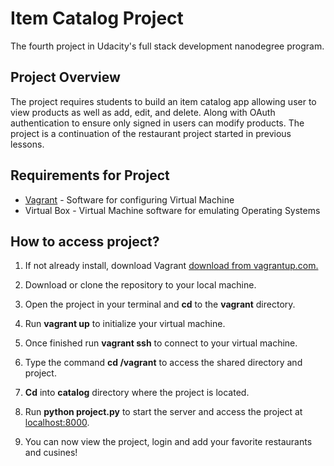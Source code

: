 # Item Catalog Project
The fourth project in Udacity's full stack development nanodegree program.

## Project Overview

The project requires students to build an item catalog app allowing user to view products as well as add, edit, and delete. Along with OAuth authentication to ensure only signed in users can modify products. The project is a continuation of the restaurant project started in previous lessons. 

## Requirements for Project

* [Vagrant](https://www.vagrantup.com/downloads) - Software for configuring Virtual Machine
* Virtual Box - Virtual Machine software for emulating Operating Systems

## How to access project?

1. If not already install, download Vagrant [download from vagrantup.com.](https://www.vagrantup.com/downloads)

2. Download or clone the repository to your local machine.

3. Open the project in your terminal and **cd** to the **vagrant** directory.

4. Run **vagrant up** to initialize your virtual machine.

5. Once finished run **vagrant ssh** to connect to your virtual machine.

6. Type the command **cd /vagrant** to access the shared directory and project.

7. **Cd** into **catalog** directory where the project is located.

7. Run **python project.py** to start the server and access the project at [localhost:8000](http://localhost:8000/).

8. You can now view the project, login and add your favorite restaurants and cusines!


